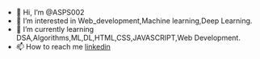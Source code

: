 - 👋 Hi, I’m @ASPS002
- 👀 I’m interested in Web_development,Machine learning,Deep Learning.
- 🌱 I’m currently learning DSA,Algorithms,ML,DL,HTML,CSS,JAVASCRIPT,Web Development.
- 📫 How to reach me [linkedin](https://www.linkedin.com/in/ujjwal-srivastava-b6921b19b/)

<!---
ASPS002/ASPS002 is a ✨ special ✨ repository because its `README.md` (this file) appears on your GitHub profile.
You can click the Preview link to take a look at your changes.
--->
